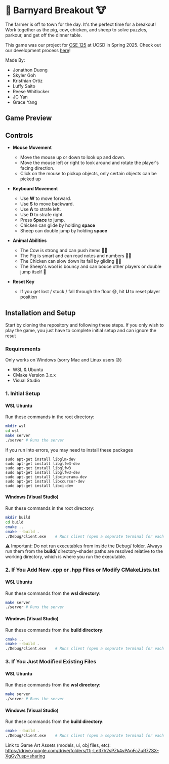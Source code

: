 # 🐷 Barnyard Breakout 🐮

The farmer is off to town for the day. It's the perfect time for a breakout! Work together as the pig, cow, chicken, and sheep to solve puzzles, parkour, and get off the dinner table.

This game was our project for [CSE 125](https://cse125.ucsd.edu/) at UCSD in Spring 2025. Check out our development process [here](https://luck-bird-6c2.notion.site/CSE-125-SP25-Group-2-1cb063108a72803098f4cc812307c0e7)!

Made By:

- Jonathon Duong
- Skyler Goh
- Kristhian Ortiz
- Luffy Saito
- Reese Whitlocker
- JC Yan
- Grace Yang

## Game Preview

## Controls

- **Mouse Movement**

  - Move the mouse up or down to look up and down.
  - Move the mouse left or right to look around and rotate the player's facing direction.
  - Click on the mouse to pickup objects, only certain objects can be picked up

- **Keyboard Movement**

  - Use **W** to move forward.
  - Use **S** to move backward.
  - Use **A** to strafe left.
  - Use **D** to strafe right.
  - Press **Space** to jump.
  - Chicken can glide by holding **space**
  - Sheep can double jump by holding **space**

- **Animal Abilities**

  - The Cow is strong and can push items 💪🐮
  - The Pig is smart and can read notes and numbers 📖🐖
  - The Chicken can slow down its fall by gliding 🪽🐤
  - The Sheep's wool is bouncy and can bouce other players or double jump itself 🐑

- **Reset Key**
  - If you get lost / stuck / fall through the floor 😅, hit **U** to reset player position

## Installation and Setup

Start by cloning the repository and following these steps. If you only wish to play the game, you just have to complete initial setup and can ignore the resut

### Requirements

Only works on Windows (sorry Mac and Linux users 😞)

- WSL & Ubuntu
- CMake Version 3.x.x
- Visual Studio

### 1. Initial Setup

#### WSL Ubuntu

Run these commands in the root directory:

```bash
mkdir wsl
cd wsl
make server
./server # Runs the server
```

If you run into errors, you may need to install these packages

```
sudo apt-get install libglm-dev
sudo apt-get install libglfw3-dev
sudo apt-get install libglfw3
sudo apt-get install libglfw3-dev
sudo apt-get install libxinerama-dev
sudo apt-get install libxcursor-dev
sudo apt-get install libxi-dev
```

#### Windows (Visual Studio)

Run these commands in the root directory:

```bash
mkdir build
cd build
cmake ..
cmake --build .
./Debug/client.exe    # Runs client (open a separate terminal for each client)
```

⚠️ Important: Do not run executables from inside the Debug/ folder. Always run them from the **build/** directory–shader paths are resolved relative to the working directory, which is where you run the executable.

### 2. If You Add New .cpp or .hpp Files or Modify CMakeLists.txt

#### WSL Ubuntu

Run these commands from the **wsl directory**:

```bash
make server
./server # Runs the server
```

#### Windows (Visual Studio)

Run these commands from the **build directory**:

```bash
cmake ..
cmake --build .
./Debug/client.exe    # Runs client (open a separate terminal for each client)
```

### 3. If You Just Modified Existing Files

#### WSL Ubuntu

Run these commands from the **wsl directory**:

```bash
make server
./server # Runs the server
```

#### Windows (Visual Studio)

Run these commands from the **build directory**:

```bash
cmake --build .
./Debug/client.exe    # Runs client (open a separate terminal for each client)
```

Link to Game Art Assets (models, ui, obj files, etc):  
https://drive.google.com/drive/folders/11j-Le37h2sPZk4vPApFcZuR77SX-XgGy?usp=sharing
